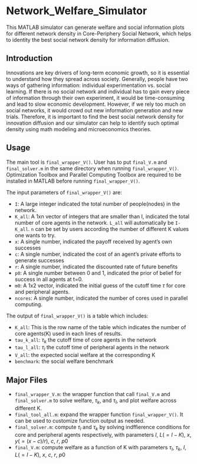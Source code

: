 # Network_Welfare_Simulator
This MATLAB simulator can generate welfare and social information plots for different network density in Core-Periphery Social Network, which helps to identity the best social network density for information diffusion.

## Introduction
Innovations are key drivers of long-term economic growth, so it is essential to understand how they spread across society. Generally, people have two ways of gathering information: individual experimentation vs. social learning. If there is no social network and individual has to gain every piece of information through their own experiment, it would be time-consuming and lead to slow economic development. However, if we rely too much on social networks, it would crowd out new information generation and new trials. Therefore, it is important to find the best social network density for innovation diffusion and our simulator can help to identify such optimal density using math modeling and microeconomics theories. 

## Usage
The main tool is `final_wrapper_V()`. User has to put `final_V.m` and `final_solver.m` in the same directory when running `final_wrapper_V()`. Optimization Toolbox and Parallel Computing Toolbox are required to be installed in MATLAB before running `final_wrapper_V()`. 

The input parameters of `final_wrapper_V()` are:

- `I`: A large integer indicated the total number of people(nodes) in the network.
- `K_all`: A 1xn vector of integers that are smaller than I, indicated the total number of core agents in the network. `L_all` will automatically be `I-K_all`. `n` can be set by users according the number of different K values one wants to try. 
- `x`: A single number, indicated the payoff received by agent’s own successes 
- `c`: A single number, indicated the cost of an agent’s private efforts to generate successes
- `r`: A single number, indicated the discounted rate of future benefits
- `p0`: A single number between 0 and 1, indicated the prior of belief for success in all agents at t=0.
- `m0`: A 1x2 vector, indicated the initial guess of the cutoff time $\tau$ for core and peripheral agents.
- `ncores`: A single number, indicated the number of cores used in parallel computing.

The output of `final_wrapper_V()` is a table which includes:

- `K_all`: This is the row name of the table which indicates the number of core agents(K) used in each lines of results.
- `tau_k_all`: $\tau_k$ the cutoff time of core agents in the network
- `tau_l_all`: $\tau_l$ the cutoff time of peripheral agents in the network
- `V_all`: the expected social welfare at the corresponding K
- `benchmark`: the social welfare benchmark 

## Major Files
- `final_wrapper_V.m`: the wrapper function that call `final_V.m` and `final_solver.m` to solve welfare, $\tau_k$, and $\tau_l$, and plot welfare across different K.
- `final_tool_all.m`: expand the wrapper function `final_wrapper_V()`. It can be used to customize function output as needed.
- `final_solver.m`: compute $\tau_l$ and $\tau_k$ by solving indffierence conditions for core and peripheral agents respectively, with parameters $I$, $L(=I-K)$, $x$, $y(=(x-c)/r)$, $c$, $r$, $p0$
- `final_V.m`: compute welfare as a function of K with parameters $\tau_l$, $\tau_k$, $I$, $L(=I-K)$, $x$, $c$, $r$, $p0$

